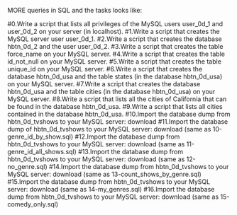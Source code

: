 MORE queries in SQL and the tasks looks like:

#0.Write a script that lists all privileges of the MySQL users user_0d_1 and user_0d_2 on your server (in localhost).
#1.Write a script that creates the MySQL server user user_0d_1. 
#2.Write a script that creates the database hbtn_0d_2 and the user user_0d_2. 
#3.Write a script that creates the table force_name on your MySQL server.
#4.Write a script that creates the table id_not_null on your MySQL server.
#5.Write a script that creates the table unique_id on your MySQL server.
#6.Write a script that creates the database hbtn_0d_usa and the table states (in the database hbtn_0d_usa) on your MySQL server.
#7.Write a script that creates the database hbtn_0d_usa and the table cities (in the database hbtn_0d_usa) on your MySQL server.
#8.Write a script that lists all the cities of California that can be found in the database hbtn_0d_usa.
#9.Write a script that lists all cities contained in the database hbtn_0d_usa.
#10.Import the database dump from hbtn_0d_tvshows to your MySQL server: download
#11.Import the database dump of hbtn_0d_tvshows to your MySQL server: download (same as 10-genre_id_by_show.sql)
#12.Import the database dump from hbtn_0d_tvshows to your MySQL server: download (same as 11-genre_id_all_shows.sql)
#13.Import the database dump from hbtn_0d_tvshows to your MySQL server: download (same as 12-no_genre.sql)
#14.Import the database dump from hbtn_0d_tvshows to your MySQL server: download (same as 13-count_shows_by_genre.sql)
#15.Import the database dump from hbtn_0d_tvshows to your MySQL server: download (same as 14-my_genres.sql)
#16.Import the database dump from hbtn_0d_tvshows to your MySQL server: download (same as 15-comedy_only.sql)

